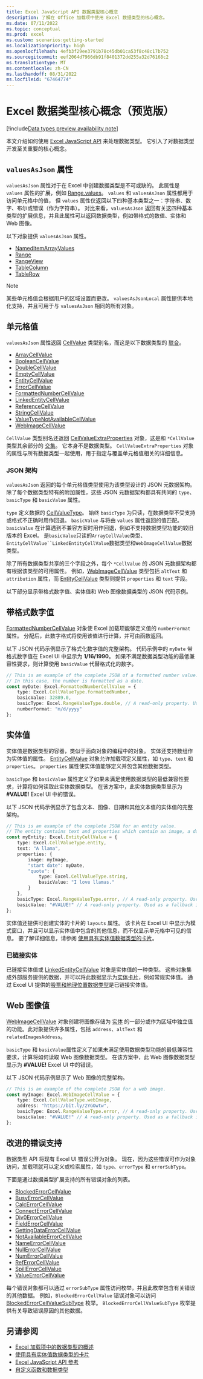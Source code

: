 ```yaml
---
title: Excel JavaScript API 数据类型核心概念
description: 了解在 Office 加载项中使用 Excel 数据类型的核心概念。
ms.date: 07/11/2022
ms.topic: conceptual
ms.prod: excel
ms.custom: scenarios:getting-started
ms.localizationpriority: high
ms.openlocfilehash: 4efb3f29ee3791b78c45db01ca53f8c48c17b752
ms.sourcegitcommit: eef2064d7966db91f8401372dd255a32d76168c2
ms.translationtype: MT
ms.contentlocale: zh-CN
ms.lasthandoff: 08/31/2022
ms.locfileid: "67464774"
---
```

# <a name="excel-data-types-core-concepts-preview"></a>Excel 数据类型核心概念（预览版）

[!include[Data types preview availability note](../includes/excel-data-types-preview.md)]

本文介绍如何使用 [Excel JavaScript API](../reference/overview/excel-add-ins-reference-overview.md) 来处理数据类型。 它引入了对数据类型开发至关重要的核心概念。

## <a name="the-valuesasjson-property"></a>`valuesAsJson` 属性

`valuesAsJson` 属性对于在 Excel 中创建数据类型是不可或缺的。 此属性是 `values` 属性的扩展，例如 [Range.values](/javascript/api/excel/excel.range#excel-excel-range-values-member)。 `values` 和 `valuesAsJson` 属性都用于访问单元格中的值， 但 `values` 属性仅返回以下四种基本类型之一：字符串、数字、布尔或错误（作为字符串）。 对比来看，`valuesAsJson` 返回有关这四种基本类型的扩展信息，并且此属性可以返回数据类型，例如带格式的数值、实体和 Web 图像。

以下对象提供 `valuesAsJson` 属性。

- [NamedItemArrayValues](/javascript/api/excel/excel.nameditemarrayvalues)
- [Range](/javascript/api/excel/excel.range)
- [RangeView](/javascript/api/excel/excel.rangeview)
- [TableColumn](/javascript/api/excel/excel.tablecolumn)
- [TableRow](/javascript/api/excel/excel.tablerow)

> [!NOTE]
> 某些单元格值会根据用户的区域设置而更改。 `valuesAsJsonLocal` 属性提供本地化支持，并且可用于与 `valuesAsJson` 相同的所有对象。

## <a name="cell-values"></a>单元格值

`valuesAsJson` 属性返回 [CellValue](/javascript/api/excel/excel.cellvalue) 类型别名，而这是以下数据类型的 [联合](https://www.typescriptlang.org/docs/handbook/2/everyday-types.html#union-types)。

- [ArrayCellValue](/javascript/api/excel/excel.arraycellvalue)
- [BooleanCellValue](/javascript/api/excel/excel.booleancellvalue)
- [DoubleCellValue](/javascript/api/excel/excel.doublecellvalue)
- [EmptyCellValue](/javascript/api/excel/excel.emptycellvalue)
- [EntityCellValue](/javascript/api/excel/excel.entitycellvalue)
- [ErrorCellValue](/javascript/api/excel/excel.errorcellvalue)
- [FormattedNumberCellValue](/javascript/api/excel/excel.formattednumbercellvalue)
- [LinkedEntityCellValue](/javascript/api/excel/excel.linkedentitycellvalue)
- [ReferenceCellValue](/javascript/api/excel/excel.referencecellvalue)
- [StringCellValue](/javascript/api/excel/excel.stringcellvalue)
- [ValueTypeNotAvailableCellValue](/javascript/api/excel/excel.valuetypenotavailablecellvalue)
- [WebImageCellValue](/javascript/api/excel/excel.webimagecellvalue)

`CellValue` 类型别名还返回 [CellValueExtraProperties](/javascript/api/excel/excel.cellvalueextraproperties) 对象，这是和 `*CellValue` 类型其余部分的 [交集](https://www.typescriptlang.org/docs/handbook/2/objects.html#intersection-types)。 它本身不是数据类型。 `CellValueExtraProperties` 对象的属性与所有数据类型一起使用，用于指定与覆盖单元格值相关的详细信息。

### <a name="json-schema"></a>JSON 架构

`valuesAsJson` 返回的每个单元格值类型使用为该类型设计的 JSON 元数据架构。 除了每个数据类型特有的附加属性，这些 JSON 元数据架构都具有共同的 `type`、`basicType` 和 `basicValue` 属性。

`type` 定义数据的 [CellValueType](/javascript/api/excel/excel.cellvaluetype)。 始终 `basicType` 为只读，在数据类型不受支持或格式不正确时用作回退。 `basicValue` 与将由 `values` 属性返回的值匹配。 `basicValue` 在计算遇到不兼容方案时用作回退，例如不支持数据类型功能的较旧版本的 Excel。 是`basicValue`只读的`ArrayCellValue`类型、`EntityCellValue``LinkedEntityCellValue`数据类型和`WebImageCellValue`数据类型。

除了所有数据类型共享的三个字段之外，每个 `*CellValue` 的 JSON 元数据架构都有根据该类型的可用属性。 例如，[WebImageCellValue](/javascript/api/excel/excel.webimagecellvalue) 类型包括 `altText` 和 `attribution` 属性，而 [EntityCellValue](/javascript/api/excel/excel.entitycellvalue) 类型则提供 `properties` 和 `text` 字段。

以下部分显示带格式数字值、实体值和 Web 图像数据类型的 JSON 代码示例。

## <a name="formatted-number-values"></a>带格式数字值

[FormattedNumberCellValue](/javascript/api/excel/excel.formattednumbercellvalue) 对象使 Excel 加载项能够定义值的 `numberFormat` 属性。 分配后，此数字格式将使用该值进行计算，并可由函数返回。

以下 JSON 代码示例显示了格式化数字值的完整架构。 代码示例中的 `myDate` 带格式数字值在 Excel UI 中显示为 **1/16/1990**。 如果不满足数据类型功能的最低兼容性要求，则计算使用 `basicValue` 代替格式化的数字。

```TypeScript
// This is an example of the complete JSON of a formatted number value.
// In this case, the number is formatted as a date.
const myDate: Excel.FormattedNumberCellValue = {
    type: Excel.CellValueType.formattedNumber,
    basicValue: 32889.0,
    basicType: Excel.RangeValueType.double, // A read-only property. Used as a fallback in incompatible scenarios.
    numberFormat: "m/d/yyyy"
};
```

## <a name="entity-values"></a>实体值

实体值是数据类型的容器，类似于面向对象的编程中的对象。 实体还支持数组作为实体值的属性。 [EntityCellValue](/javascript/api/excel/excel.entitycellvalue) 对象允许加载项定义属性，如 `type`、`text` 和 `properties`。 `properties` 属性使实体值能够定义并包含其他数据类型。

`basicType` 和 `basicValue` 属性定义了如果未满足使用数据类型的最低兼容性要求，计算将如何读取此实体数据类型。 在该方案中，此实体数据类型显示为 **#VALUE!** Excel UI 中的错误。

以下 JSON 代码示例显示了包含文本、图像、日期和其他文本值的实体值的完整架构。

```TypeScript
// This is an example of the complete JSON for an entity value.
// The entity contains text and properties which contain an image, a date, and another text value.
const myEntity: Excel.EntityCellValue = {
    type: Excel.CellValueType.entity,
    text: "A llama",
    properties: {
        image: myImage,
        "start date": myDate,
        "quote": {
            type: Excel.CellValueType.string,
            basicValue: "I love llamas."
        }
    }, 
    basicType: Excel.RangeValueType.error, // A read-only property. Used as a fallback in incompatible scenarios.
    basicValue: "#VALUE!" // A read-only property. Used as a fallback in incompatible scenarios.
};
```

实体值还提供可创建实体的卡片的 `layouts` 属性。 该卡片在 Excel UI 中显示为模式窗口，并且可以显示实体值中包含的其他信息，而不仅显示单元格中可见的信息。 要了解详细信息，请参阅 [使用具有实体值数据类型的卡片](excel-data-types-entity-card.md)。

### <a name="linked-entities"></a>已链接实体

已链接实体值或 [LinkedEntityCellValue](/javascript/api/excel/excel.linkedentitycellvalue) 对象是实体值的一种类型。 这些对象集成外部服务提供的数据，并可以将此数据显示为[实体卡片](excel-data-types-entity-card.md)，例如常规实体值。 通过 Excel UI 提供的[股票和地理位置数据类型](https://support.microsoft.com/office/excel-data-types-stocks-and-geography-61a33056-9935-484f-8ac8-f1a89e210877)是已链接实体值。

## <a name="web-image-values"></a>Web 图像值

[WebImageCellValue](/javascript/api/excel/excel.webimagecellvalue) 对象创建将图像存储为 [实体](#entity-values) 的一部分或作为区域中独立值的功能。此对象提供许多属性，包括 `address`、`altText` 和 `relatedImagesAddress`。

`basicType` 和 `basicValue`属性定义了如果未满足使用数据类型功能的最低兼容性要求，计算将如何读取 Web 图像数据类型。 在该方案中，此 Web 图像数据类型显示为 **#VALUE!** Excel UI 中的错误。

以下 JSON 代码示例显示了 Web 图像的完整架构。

```TypeScript
// This is an example of the complete JSON for a web image.
const myImage: Excel.WebImageCellValue = {
    type: Excel.CellValueType.webImage,
    address: "https://bit.ly/2YGOwtw", 
    basicType: Excel.RangeValueType.error, // A read-only property. Used as a fallback in incompatible scenarios.
    basicValue: "#VALUE!" // A read-only property. Used as a fallback in incompatible scenarios.
};
```

## <a name="improved-error-support"></a>改进的错误支持

数据类型 API 将现有 Excel UI 错误公开为对象。 现在，因为这些错误可作为对象访问，加载项就可以定义或检索属性，如 `type`、`errorType` 和 `errorSubType`。

下面是通过数据类型扩展支持的所有错误对象的列表。

- [BlockedErrorCellValue](/javascript/api/excel/excel.blockederrorcellvalue)
- [BusyErrorCellValue](/javascript/api/excel/excel.busyerrorcellvalue)
- [CalcErrorCellValue](/javascript/api/excel/excel.calcerrorcellvalue)
- [ConnectErrorCellValue](/javascript/api/excel/excel.connecterrorcellvalue)
- [Div0ErrorCellValue](/javascript/api/excel/excel.div0errorcellvalue)
- [FieldErrorCellValue](/javascript/api/excel/excel.fielderrorcellvalue)
- [GettingDataErrorCellValue](/javascript/api/excel/excel.gettingdataerrorcellvalue)
- [NotAvailableErrorCellValue](/javascript/api/excel/excel.notavailableerrorcellvalue)
- [NameErrorCellValue](/javascript/api/excel/excel.nameerrorcellvalue)
- [NullErrorCellValue](/javascript/api/excel/excel.nullerrorcellvalue)
- [NumErrorCellValue](/javascript/api/excel/excel.numerrorcellvalue)
- [RefErrorCellValue](/javascript/api/excel/excel.referrorcellvalue)
- [SpillErrorCellValue](/javascript/api/excel/excel.spillerrorcellvalue)
- [ValueErrorCellValue](/javascript/api/excel/excel.valueerrorcellvalue)

每个错误对象都可以通过 `errorSubType` 属性访问枚举，并且此枚举包含有关错误的其他数据。 例如，`BlockedErrorCellValue` 错误对象可以访问 [BlockedErrorCellValueSubType](/javascript/api/excel/excel.blockederrorcellvaluesubtype) 枚举。 `BlockedErrorCellValueSubType` 枚举提供有关导致错误原因的其他数据。

## <a name="see-also"></a>另请参阅

- [ Excel 加载项中的数据类型的概述](excel-data-types-overview.md)
- [使用具有实体值数据类型的卡片](excel-data-types-entity-card.md)
- [Excel JavaScript API 参考](../reference/overview/excel-add-ins-reference-overview.md)
- [自定义函数和数据类型](custom-functions-data-types-concepts.md)
